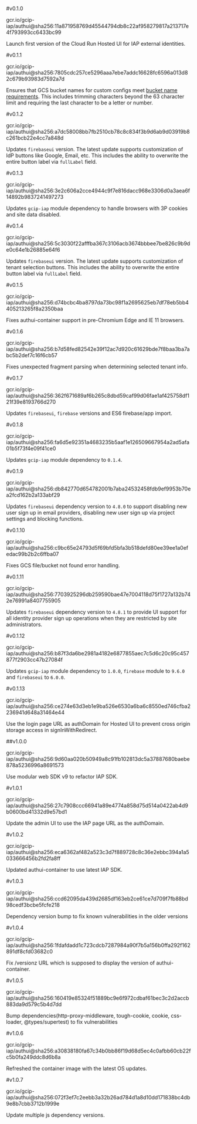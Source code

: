 
#v0.1.0

gcr.io/gcip-iap/authui@sha256:11a871958769d45544794db8c22af958279817a213717e4f793993cc6433bc99

Launch first version of the Cloud Run Hosted UI for IAP external identities.

#v0.1.1

gcr.io/gcip-iap/authui@sha256:7805cdc257ce5296aaa7ebe7addc16628fc6596a013d82c679b93983d7592a7d

Ensures that GCS bucket names for custom configs meet [bucket name requirements](https://cloud.google.com/storage/docs/naming-buckets#requirements).
This includes trimming characters beyond the 63 character limit and requiring the last character to be a letter or number.

#v0.1.2

gcr.io/gcip-iap/authui@sha256:a7dc58008bb7fb2510cb78c8c834f3b9d6ab9d03919b8c261bcb22e4cc7a848d

Updates `firebaseui` version. The latest update supports customization of IdP buttons like Google, Email, etc. This includes the ability to overwrite the entire button label via `fullLabel` field.

#v0.1.3

gcr.io/gcip-iap/authui@sha256:3e2c606a2cce4944c9f7e816dacc968e3306d0a3aea6f14892b9837241497273

Updates `gcip-iap` module dependency to handle browsers with 3P cookies and site data disabled.

#v0.1.4

gcr.io/gcip-iap/authui@sha256:5c3030f22afffba367c3106acb3674bbbee7be826c9b9de0c64e1b26885e64f6

Updates `firebaseui` version. The latest update supports customization of tenant selection buttons. This includes the ability to overwrite the entire button label via `fullLabel` field.

#v0.1.5

gcr.io/gcip-iap/authui@sha256:d74bcbc4ba8797da73bc98f1a2695625eb7df78eb5bb4405213265f8a2350baa

Fixes authui-container support in pre-Chromium Edge and IE 11 browsers.

#v0.1.6

gcr.io/gcip-iap/authui@sha256:b7d58fed82542e39f12ac7d920c61629bde7f8baa3ba7abc5b2def7c16f6cb57

Fixes unexpected fragment parsing when determining selected tenant info.

#v0.1.7

gcr.io/gcip-iap/authui@sha256:362f671689af6b265c8dbd59caf99d06fae1af425758df121f39e8193766d270

Updates `firebaseui`, `firebase` versions and ES6 firebase/app import.

#v0.1.8

gcr.io/gcip-iap/authui@sha256:fa6d5e92351a4683235b5aaf1e126509667954a2ad5afa01b5f73f4e09f41ce0

Updates `gcip-iap` module dependency to `0.1.4`.

#v0.1.9

gcr.io/gcip-iap/authui@sha256:db842770d654782001b7aba24532458fdb9ef9953b70ea2fcd162b2a133abf29

Updates `firebaseui` dependency version to `4.8.0` to support disabling new user sign up in email providers, disabling new user sign up via project settings and blocking functions.

#v0.1.10

gcr.io/gcip-iap/authui@sha256:c9bc65e24793d5f69bfd5bfa3b518defd80ee39ee1a0efedac99b2b2c6ffba07

Fixes GCS file/bucket not found error handling.

#v0.1.11

gcr.io/gcip-iap/authui@sha256:7703925296db259590bae47e7004118d75f1727a132b742e76991a8407755905

Updates `firebaseui` dependency version to `4.8.1` to provide UI support for all identity provider sign up operations when they are restricted by site administrators.

#v0.1.12

gcr.io/gcip-iap/authui@sha256:b87f3da6be2981a4182e6877855aec7c5d6c20c95c457877f2903cc47b27084f

Updates `gcip-iap` module dependency to `1.0.0`, `firebase` module to `9.6.0` and `firebaseui` to `6.0.0`.

#v0.1.13

gcr.io/gcip-iap/authui@sha256:ce274e63d3eb1e9ba526e6530a6ba6c8550ed746cfba2236941d648a31464e44

Use the login page URL as authDomain for Hosted UI to prevent cross origin storage access in signInWithRedirect.

##v1.0.0

gcr.io/gcip-iap/authui@sha256:9d60aa020b50949a8c91fb102813dc5a37887680baebe878a5236996a8691573

Use modular web SDK v9 to refactor IAP SDK.


#v1.0.1

gcr.io/gcip-iap/authui@sha256:27c7908ccc66941a89e4774a858d75d514a0422ab4d9b0600bd41332d9e57bd1

Update the admin UI to use the IAP page URL as the authDomain.


#v1.0.2

gcr.io/gcip-iap/authui@sha256:eca6362af482a523c3d7f889728c8c36e2ebbc394a1a5033666456b2fd2fa8ff

Updated authui-container to use latest IAP SDK.

#v1.0.3

gcr.io/gcip-iap/authui@sha256:ccd62095da439d2685df163eb2ce61ce7d709f7fb88bd98cedf3bcbe5fcfe218

Dependency version bump to fix known vulnerabilities in the older versions

#v1.0.4

gcr.io/gcip-iap/authui@sha256:1fdafdadd1c723cdcb7287984a90f7b5a156b0ffa292f162891df8cfd03682c0

Fix /versionz URL which  is supposed to display the version of authui-container.

#v1.0.5

gcr.io/gcip-iap/authui@sha256:160419e85324f51889bc9e6f972cdbaf61bec3c2d2accb883da9d579c5b4d7dd

Bump dependencies(http-proxy-middleware, tough-cookie, cookie, css-loader, @types/supertest) to fix vulnerabilities

#v1.0.6

gcr.io/gcip-iap/authui@sha256:a30838180fa67c34b0bb86f19d68d5ec4c0afbb60cb22fc5b0fa249ddc8d6b8a

Refreshed the container image with the latest OS updates.

#v1.0.7

gcr.io/gcip-iap/authui@sha256:072f3ef7c2eebb3a32b26ad784d1a8d10dd171838bc4db9e8b7cbb3712b1999e

Update multiple js dependency versions.
